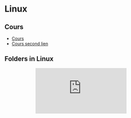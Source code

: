 <!--
Created by Its-Just-Nans - https://github.com/Its-Just-Nans
Copyright Its-Just-Nans
--->

# Linux

## Cours

- [Cours](https://docplayer.fr/storage/27/11542800/1617276147/mnsrie3xR2VEf2c5WyZ4BQ/11542800.pdf)
- [Cours second lien](https://docplayer.fr/11542800-Plan-pedagogique-du-cours.html)

## Folders in Linux

<div style="text-align:center">
<iframe src="https://www.youtube.com/embed/42iQKuQodW4" title="YouTube video player" frameborder="0" allow="accelerometer; autoplay; clipboard-write; encrypted-media; gyroscope; picture-in-picture" allowfullscreen></iframe>
</div>
